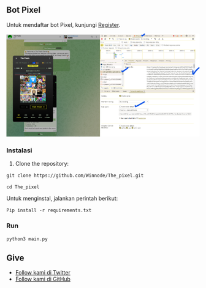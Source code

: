 
## Bot Pixel

Untuk mendaftar bot Pixel, kunjungi [Register](https://web.telegram.org/k/#@the_pixels_bot).

![Pixel Bot](https://github.com/Winnode/The_pixel/blob/main/pixel.png)

### Instalasi

1. Clone the repository:

```
git clone https://github.com/Winnode/The_pixel.git
```
   
 ```
cd The_pixel
 ```

Untuk menginstal, jalankan perintah berikut:
    
 ```
Pip install -r requirements.txt
 ```
### Run

 ```
python3 main.py
 ```

## Give
- [Follow kami di Twitter](https://twitter.com/Winnode)
- [Follow kami di GitHub](https://github.com/Winnode)
